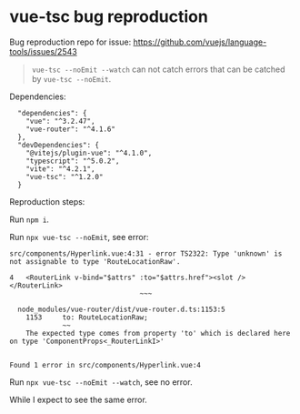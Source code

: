 # vue-tsc bug reproduction

Bug reproduction repo for issue: https://github.com/vuejs/language-tools/issues/2543

> `vue-tsc --noEmit --watch` can not catch errors that can be catched by `vue-tsc --noEmit`.

Dependencies:

```
  "dependencies": {
    "vue": "^3.2.47",
    "vue-router": "^4.1.6"
  },
  "devDependencies": {
    "@vitejs/plugin-vue": "^4.1.0",
    "typescript": "^5.0.2",
    "vite": "^4.2.1",
    "vue-tsc": "^1.2.0"
  }
```

Reproduction steps:

Run `npm i`.

Run `npx vue-tsc --noEmit`, see error:

```
src/components/Hyperlink.vue:4:31 - error TS2322: Type 'unknown' is not assignable to type 'RouteLocationRaw'.

4   <RouterLink v-bind="$attrs" :to="$attrs.href"><slot /></RouterLink>
                                ~~~

  node_modules/vue-router/dist/vue-router.d.ts:1153:5
    1153     to: RouteLocationRaw;
             ~~
    The expected type comes from property 'to' which is declared here on type 'ComponentProps<_RouterLinkI>'


Found 1 error in src/components/Hyperlink.vue:4
```

Run `npx vue-tsc --noEmit --watch`, see no error.

While I expect to see the same error.

